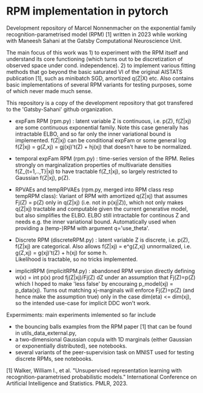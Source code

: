 # RPM implementation in pytorch

Development repository of Marcel Nonnenmacher on the exponential family recognition-parametrised model (RPM) [1]
written in 2023 while working with Maneesh Sahani at the Gatsby Computational Neuroscience Unit.

The main focus of this work was 1) to experiment with the RPM itself and understand its core functioning
                                   (which turns out to be discretization of observed space under cond. independence).
                                2) to implement various fitting methods that go beyond the basic saturated VI of the
                                   original AISTATS publication [1], such as minibatch SGD, amortized q(Z|X) etc. 
Also contains basic implementations of several RPM variants for testing purposes, some of which never made much sense. 

This repository is a copy of the development repository that got transfered to the 'Gatsby-Sahani' github organization.

- expFam RPM (rpm.py) : latent variable Z is continuous, i.e. p(Z), f(Z|xj) are some continuous exponential family.
                        Note this case generally has intractable ELBO, and so far only the inner variational bound
                        is implemented. f(Z|xj) can be conditional expFam or some general 
                        log f(Z|xj) = g(Z,xj) = gj(xj)'t(Z) + hj(xj) that doesn't have to be normalized. 
- temporal expFam RPM (rpm.py) : time-series version of the RPM. Relies strongly on marginalization properties of
                                 multivariate densities f(Z_{t=1,..,T}|xj) to have tractable f(Z_t|xj), so largely
                                 restricted to Gaussian f(Z|xj), p(Z).
- RPVAEs and tempRPVAEs (rpm.py, merged into RPM class resp tempRPM class): Variant of RPM with amortized q(Z|xj)
                        that assumes Fj(Z) = p(Z) only in q(Z|xj) (i.e. not in p(xj|Z)), which not only makes q(Z|xj)
                        tractable and computable given the current generative model, but also simplifies the ELBO.
                        ELBO still intractable for continous Z and needs e.g. the inner variational bound. 
                        Automatically used when providing a (temp-)RPM with argument q='use_theta'. 

- Discrete RPM (discreteRPM.py) : latent variable Z is discrete, i.e. p(Z), f(Z|xj) are categorical. Also allows
                                  f(Z|xj) = e^g(Z,xj) unnormalized, i.e. g(Z,xj) = g(xj)'t(Z) + h(xj) for some h.  
                                  Likelihood is tractable, so no tricks implemented. 
- implicitRPM (implicitRPM.py) : abandoned RPM version directly defining w(x) = int p(x) prod fj(Z|xj)/Fj(Z) dZ
                                 under an assumption that Fj(Z)=p(Z) which I hoped to make 'less false' by
                                 encouraing p_model(xj) = p_data(xj). Turns out matching xj-marginals will enforce
                                 Fj(Z)=p(Z) (and hence make the assumption true) only in the case dim(eta) <= dim(xj),
                                 so the intended use-case for implicit DDC won't work.
  
Expermiments: main experiments imlemented so far include 
- the bouncing balls examples from the RPM paper [1] that can be found in utils_data_external.py, 
- a two-dimensional Gaussian copula with 1D marginals (either Gaussian or exponentially distributed), see notebooks.
- several variants of the peer-supervision task on MNIST used for testing discrete RPMs, see notebooks. 

[1] Walker, William I., et al. "Unsupervised representation learning with recognition-parametrised probabilistic models." International Conference on Artificial Intelligence and Statistics. PMLR, 2023.
